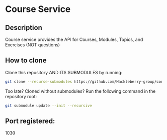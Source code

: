 # Course Service

## Description
Course service provides the API for Courses, Modules, Topics, and Exercises (NOT questions)

## How to clone
Clone this repository AND ITS SUBMODULES by running:
```sh
git clone --recurse-submodules https://github.com/Hackleberry-group/course-service.git 
```

Too late? Cloned without submodules? Run the following command in the repository root:
```sh
git submodule update --init --recursive
```

## Port registered:
1030